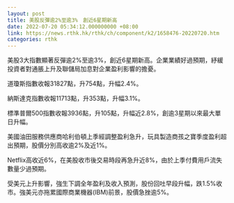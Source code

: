 ```yaml
---
layout: post
title: 美股反彈逾2%至逾3%　創近6星期新高
date: 2022-07-20 05:34:12.000000000 +08:00
link: https://news.rthk.hk/rthk/ch/component/k2/1658476-20220720.htm
categories: rthk
---
```


美股3大指數顯著反彈逾2%至逾3%，創近6星期新高。企業業績好過預期，紓緩投資者對通脹上升及聯儲局加息對企業盈利影響的擔憂。

道瓊斯指數收報31827點，升754點，升幅2.4%。

納斯達克指數收報11713點，升353點，升幅3.1%。

標準普爾500指數收報3936點，升105點，升幅近2.8%，創逾3星期以來最大單日升幅。

美國油田服務供應商哈利伯頓上季經調整盈利急升，玩具製造商孩之寶季度盈利超出預期，股價分別高收逾2%及近1%。

Netflix高收近6%，在美股收市後交易時段再急升近8%，由於上季付費用戶流失數量少過預期。

受美元上升影響，強生下調全年盈利及收入預測，股份回吐早段升幅，跌1.5%收市。強美元亦拖累國際商業機器(IBM)前景，股價急挫逾5%。
